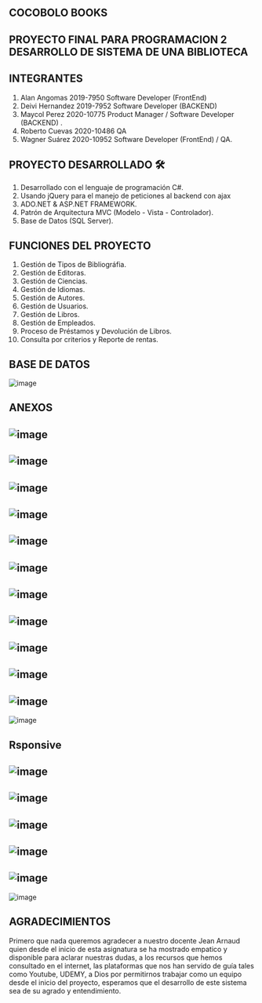 ## COCOBOLO BOOKS

## PROYECTO FINAL PARA PROGRAMACION 2 DESARROLLO DE SISTEMA DE UNA BIBLIOTECA


## INTEGRANTES

1. Alan Angomas 2019-7950 Software Developer (FrontEnd)
2. Deivi Hernandez 2019-7952 Software Developer (BACKEND)
3. Maycol Perez 2020-10775 Product Manager / Software Developer (BACKEND) .
4. Roberto Cuevas 2020-10486 QA
5. Wagner Suárez 2020-10952 Software Developer (FrontEnd) / QA.

## PROYECTO DESARROLLADO 🛠️

1. Desarrollado con el lenguaje de programación C#.
2. Usando jQuery para el manejo de peticiones al backend con ajax
3. ADO.NET & ASP.NET FRAMEWORK.
4. Patrón de Arquitectura MVC (Modelo - Vista - Controlador).
5. Base de Datos (SQL Server).

## FUNCIONES DEL PROYECTO

1. Gestión de Tipos de Bibliográfia.
2. Gestión de Editoras.
3. Gestión de Ciencias.
4. Gestión de Idiomas.
5. Gestión de Autores.
6. Gestión de Usuarios.
7. Gestión de Libros.
8. Gestión de Empleados.
9. Proceso de Préstamos y Devolución de Libros.
10. Consulta por criterios y Reporte de rentas.


## BASE DE DATOS

![image](https://user-images.githubusercontent.com/74669208/166005400-d3161a64-c36e-47df-9ede-661a17065237.png)

## ANEXOS


![image](https://user-images.githubusercontent.com/74669208/166005524-e71c04ac-fec2-4f76-81db-38fc4eee0147.png)
------------
![image](https://user-images.githubusercontent.com/74669208/166007688-19106f4d-bae4-49cc-b981-46edcc848376.png)
------------
![image](https://user-images.githubusercontent.com/74669208/166005799-a871024e-9a32-4809-81d4-7916db7cc974.png)
------------
![image](https://user-images.githubusercontent.com/74669208/166006242-02bd4a23-6fe6-4e10-bfcb-1c1181b1a259.png)
------------
![image](https://user-images.githubusercontent.com/74669208/166006277-d1b5d3e3-45ea-45ec-8727-f9c37db03a65.png)
------------
![image](https://user-images.githubusercontent.com/74669208/166006330-b723827f-665c-41f7-83be-85bf81e1ab00.png)
------------
![image](https://user-images.githubusercontent.com/74669208/164948030-debe0612-f056-4b26-a18e-71b8c2818020.png)
---------
![image](https://user-images.githubusercontent.com/86993307/165432220-1ce07215-568d-42e3-9e38-09537a0daa4b.png)
---------
![image](https://user-images.githubusercontent.com/86993307/165433723-76f43cb7-a3a4-448f-b73f-89ac5cb5524e.png)
---------
![image](https://user-images.githubusercontent.com/86993307/165433775-9a6a4e3b-62ee-4e65-8537-6305553f3c5e.png)
---------
![image](https://user-images.githubusercontent.com/86993307/165433816-7feaa1f3-27d8-4853-a58e-02dc0e4e67ba.png)
--------
![image](https://user-images.githubusercontent.com/74669208/166006491-e3c3e4e1-c76f-4885-b0e5-b8c842dffe1a.png)
## Rsponsive 
![image](https://user-images.githubusercontent.com/74669208/166006798-5a980138-8e75-4741-9465-62a727ec48d3.png)
--------
![image](https://user-images.githubusercontent.com/74669208/166006844-37f5da0d-a17d-4739-aabe-6d625ff4687a.png)
--------
![image](https://user-images.githubusercontent.com/74669208/166006887-4dced089-b0f9-4a6f-90fc-c1b79ae4dc12.png)
--------
![image](https://user-images.githubusercontent.com/74669208/166006915-865ef082-a069-40b6-8564-a247feb9b42b.png)
--------
![image](https://user-images.githubusercontent.com/74669208/166006957-e57358f7-672f-430a-9e29-2bc6dcf573e2.png)
--------
![image](https://user-images.githubusercontent.com/74669208/166007443-c2dee456-d9a3-47aa-a9f4-22b3bfab3fd8.png)



## AGRADECIMIENTOS

Primero que nada queremos agradecer a nuestro docente Jean Arnaud quien desde el inicio de esta asignatura se ha mostrado empatico y disponible para aclarar nuestras dudas, a los recursos que hemos consultado en el internet, las plataformas que nos han servido de guía tales como Youtube, UDEMY, a Dios por permitirnos trabajar como un equipo desde el inicio del proyecto, esperamos que el desarrollo de este sistema sea de su agrado y entendimiento.


